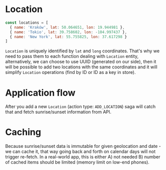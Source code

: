# Location

```js
const locations = [
  { name: 'Kraków', lat: 50.064651, lon: 19.944981 },
  { name: 'Tokio', lat: 39.758602, lon: -104.997437 },
  { name: 'New York', lat: 55.755825, lon: 37.617298 }
]
```

`Location` is uniquely identified by `lat` and `long` coordinates. That's why we need to pass them to each function dealing with `Location` entity, alternatively, we can choose to use UUID (generated on our side), then it will be possible to add two locations with the same coordinates and it will simplify `Location` operations (find by ID or ID as a key in store).

# Application flow

After you add a new `Location` (action type: `ADD_LOCATION`) saga will catch that and fetch sunrise/sunset information from API.

# Caching

Because sunrise/sunset data is immutable for given geolocation and date - we can cache it, that way going back and forth on calendar days will not trigger re-fetch. In a real-world app, this is either A) not needed B) number of cached items should be limited (memory limit on low-end phones).

